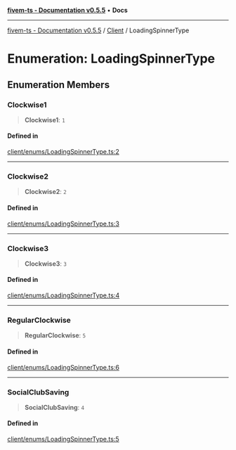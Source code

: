 [**fivem-ts - Documentation v0.5.5**](../../../README.md) • **Docs**

***

[fivem-ts - Documentation v0.5.5](../../../README.md) / [Client](../README.md) / LoadingSpinnerType

# Enumeration: LoadingSpinnerType

## Enumeration Members

### Clockwise1

> **Clockwise1**: `1`

#### Defined in

[client/enums/LoadingSpinnerType.ts:2](https://github.com/Purpose-Dev/fivem-ts/blob/main/src/client/enums/LoadingSpinnerType.ts#L2)

***

### Clockwise2

> **Clockwise2**: `2`

#### Defined in

[client/enums/LoadingSpinnerType.ts:3](https://github.com/Purpose-Dev/fivem-ts/blob/main/src/client/enums/LoadingSpinnerType.ts#L3)

***

### Clockwise3

> **Clockwise3**: `3`

#### Defined in

[client/enums/LoadingSpinnerType.ts:4](https://github.com/Purpose-Dev/fivem-ts/blob/main/src/client/enums/LoadingSpinnerType.ts#L4)

***

### RegularClockwise

> **RegularClockwise**: `5`

#### Defined in

[client/enums/LoadingSpinnerType.ts:6](https://github.com/Purpose-Dev/fivem-ts/blob/main/src/client/enums/LoadingSpinnerType.ts#L6)

***

### SocialClubSaving

> **SocialClubSaving**: `4`

#### Defined in

[client/enums/LoadingSpinnerType.ts:5](https://github.com/Purpose-Dev/fivem-ts/blob/main/src/client/enums/LoadingSpinnerType.ts#L5)
